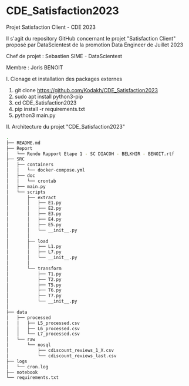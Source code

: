 # CDE_Satisfaction2023
Projet Satisfaction Client - CDE 2023

Il s'agit du repository GitHub concernant le projet "Satisfaction Client" proposé par DataScientest de la promotion Data Engineer de Juillet 2023

Chef de projet : Sebastien SIME - DataScientest

Membre : Joris BENOIT

I. Clonage et installation des packages externes 

1. git clone https://github.com/Kodakh/CDE_Satisfaction2023
2. sudo apt install python3-pip
3. cd CDE_Satisfaction2023
4. pip install -r requirements.txt
5. python3 main.py





II. Architecture du projet "CDE_Satisfaction2023"
```bash
.
├── README.md
├── Report
│   └── Rendu Rapport Etape 1 - SC DIACOH - BELKHIR - BENOIT.rtf
├── SRC
│   ├── containers
│   │   └── docker-compose.yml
│   ├── doc
│   │   └── crontab
│   ├── main.py
│   └── scripts
│       ├── extract
│       │   ├── E1.py
│       │   ├── E2.py
│       │   ├── E3.py
│       │   ├── E4.py
│       │   ├── E5.py
│       │   └── __init__.py
│       │
│       ├── load
│       │   ├── L1.py
│       │   ├── L7.py
│       │   └── __init__.py   
│       │
│       └── transform
│           ├── T1.py
│           ├── T2.py
│           ├── T5.py
│           ├── T6.py
│           ├── T7.py
│           └── __init__.py
│ 
├── data
│   ├── processed
│   │   ├── L5_processed.csv
│   │   ├── L6_processed.csv
│   │   └── L7_processed.csv
│   └── raw
│       └── nosql
│           ├── cdiscount_reviews_1_X.csv
│           └── cdiscount_reviews_last.csv
├── logs
│   └── cron.log
├── notebook
└── requirements.txt


```
